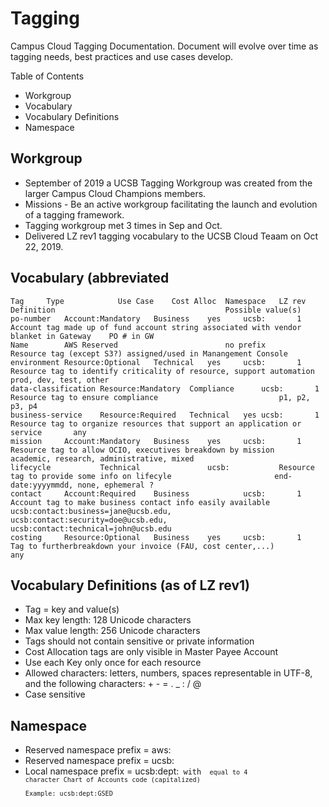 # Tagging
Campus Cloud Tagging Documentation.  Document will evolve over time as tagging needs, best practices and use cases develop.

Table of Contents
  * Workgroup
  * Vocabulary
  * Vocabulary Definitions
  * Namespace
  
## Workgroup
* September of 2019 a UCSB Tagging Workgroup was created from the larger Campus Cloud Champions members. 
* Missions - Be an active workgroup facilitating the launch and evolution of a tagging framework.
* Tagging workgroup met 3 times in Sep and Oct.
* Delivered LZ rev1 tagging vocabulary to the UCSB Cloud Teaam on Oct 22, 2019.
  
## Vocabulary (abbreviated
```
Tag		Type			Use Case	Cost Alloc	Namespace	LZ rev	Definition										Possible value(s)
po-number	Account:Mandatory	Business	yes		ucsb:		1	Account tag made up of fund account string associated with vendor blanket in Gateway	PO # in GW
Name		AWS Reserved						no prefix		Resource tag (except S3?) assigned/used in Manangement Console		
environment	Resource:Optional	Technical	yes		ucsb:		1	Resource tag to identify criticality of resource, support automation			prod, dev, test, other
data-classification	Resource:Mandatory	Compliance		ucsb:		1	Resource tag to ensure compliance							p1, p2, p3, p4
business-service	Resource:Required	Technical	yes	ucsb:		1	Resource tag to organize resources that support an application or service		any 
mission		Account:Mandatory	Business	yes		ucsb:		1	Resource tag to allow OCIO, executives breakdown by mission				academic, research, administrative, mixed
lifecycle			Technical				ucsb:			Resource tag to provide some info on lifecyle						end-date:yyyymmdd, none, ephemeral ?
contact		Account:Required	Business			ucsb:		1	Account tag to make business contact info easily available				ucsb:contact:business=jane@ucsb.edu, ucsb:contact:security=doe@ucsb.edu, ucsb:contact:technical=john@ucsb.edu
costing		Resource:Optional	Business	yes		ucsb:		1	Tag to furtherbreakdown your invoice (FAU, cost center,...)				any
```

## Vocabulary Definitions (as of LZ rev1)
* Tag = key and value(s)
* Max key length: 128 Unicode characters	
* Max value length: 256 Unicode characters
* Tags should not contain sensitive or private information
* Cost Allocation tags are only visible in Master Payee Account
* Use each Key only once for each resource
* Allowed characters:  letters, numbers, spaces representable in UTF-8, and the following characters: + - = . _ \: / @
* Case sensitive

## Namespace
* Reserved namespace prefix = aws:
* Reserved namespace prefix = ucsb:
* Local namespace prefix = ucsb:dept\:<CODE> with <CODE> equal to 4 character Chart of Accounts code (capitalized)	
	Example\: ucsb\:dept:GSED
